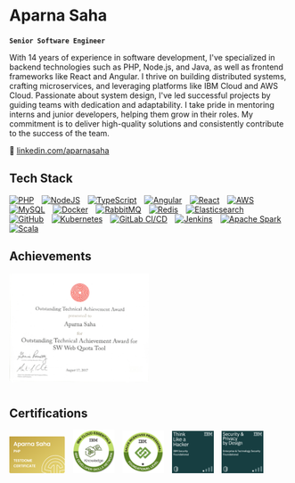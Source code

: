 # Aparna Saha

**`Senior Software Engineer`**

With 14 years of experience in software development, I've specialized in backend technologies such as PHP, Node.js, and Java, as well as frontend frameworks like React and Angular. I thrive on building distributed systems, crafting microservices, and leveraging platforms like IBM Cloud and AWS Cloud. Passionate about system design, I've led successful projects by guiding teams with dedication and adaptability. I take pride in mentoring interns and junior developers, helping them grow in their roles. My commitment is to deliver high-quality solutions and consistently contribute to the success of the team.

🔗 [linkedin.com/aparnasaha](https://www.linkedin.com/in/aparnasaha/) 

## Tech Stack

<p align="left">
  <a href="https://www.php.net/" target="_blank" rel="noreferrer"><img alt="PHP" width="30px" style="padding-right:10px;" src="https://cdn.jsdelivr.net/gh/devicons/devicon/icons/php/php-original.svg" /></a>
  <a href="https://nodejs.org/" target="_blank" rel="noreferrer"><img alt="NodeJS" width="30px" style="padding-right:10px;" src="https://cdn.jsdelivr.net/gh/devicons/devicon/icons/nodejs/nodejs-original.svg" /></a>
  <a href="https://www.typescriptlang.org/" target="_blank" rel="noreferrer"><img alt="TypeScript" width="30px" style="padding-right:10px;" src="https://cdn.jsdelivr.net/gh/devicons/devicon/icons/typescript/typescript-plain.svg" /></a>
  <a href="https://angular.io/" target="_blank" rel="noreferrer"><img alt="Angular" width="30px" style="padding-right:10px;" src="https://cdn.jsdelivr.net/gh/devicons/devicon/icons/angularjs/angularjs-plain.svg" /></a>
  <a href="https://reactjs.org/" target="_blank" rel="noreferrer"><img alt="React" width="30px" style="padding-right:10px;" src="https://cdn.jsdelivr.net/gh/devicons/devicon/icons/react/react-original.svg" /></a>
  <a href="https://aws.amazon.com/" target="_blank" rel="noreferrer"><img alt="AWS" width="30px" style="padding-right:10px;" src="https://cdn.jsdelivr.net/gh/devicons/devicon/icons/amazonwebservices/amazonwebservices-original-wordmark.svg" /></a>
  <a href="https://www.mysql.com/" target="_blank" rel="noreferrer"><img alt="MySQL" width="30px" style="padding-right:10px;" src="https://cdn.jsdelivr.net/gh/devicons/devicon/icons/mysql/mysql-original.svg" /></a>
  <a href="https://www.docker.com/" target="_blank" rel="noreferrer"><img alt="Docker" width="30px" style="padding-right:10px;" src="https://cdn.jsdelivr.net/gh/devicons/devicon/icons/docker/docker-original.svg" /></a>
  <a href="https://www.rabbitmq.com/" target="_blank" rel="noreferrer"><img alt="RabbitMQ" width="30px" style="padding-right:10px;" src="https://cdn.jsdelivr.net/gh/devicons/devicon/icons/rabbitmq/rabbitmq-original.svg" /></a>
  <a href="https://redis.io/" target="_blank" rel="noreferrer"><img alt="Redis" width="30px" style="padding-right:10px;" src="https://cdn.jsdelivr.net/gh/devicons/devicon/icons/redis/redis-original.svg" /></a>
  <a href="https://www.elastic.co/" target="_blank" rel="noreferrer"><img alt="Elasticsearch" width="30px" style="padding-right:10px;" src="https://cdn.jsdelivr.net/gh/devicons/devicon/icons/elasticsearch/elasticsearch-original.svg" /></a>
  <a href="https://github.com/" target="_blank" rel="noreferrer"><img alt="GitHub" width="30px" style="padding-right:10px;" src="https://cdn.jsdelivr.net/gh/devicons/devicon/icons/github/github-original.svg" /></a>
  <a href="https://kubernetes.io/" target="_blank" rel="noreferrer"><img alt="Kubernetes" width="30px" style="padding-right:10px;" src="https://cdn.jsdelivr.net/gh/devicons/devicon/icons/kubernetes/kubernetes-plain.svg" /></a>
  <a href="https://about.gitlab.com/stages-devops-lifecycle/continuous-integration/" target="_blank" rel="noreferrer"><img alt="GitLab CI/CD" width="30px" style="padding-right:10px;" src="https://cdn.jsdelivr.net/gh/devicons/devicon/icons/gitlab/gitlab-original.svg" /></a>
  <a href="https://www.jenkins.io/" target="_blank" rel="noreferrer"><img alt="Jenkins" width="30px" style="padding-right:10px;" src="https://cdn.jsdelivr.net/gh/devicons/devicon/icons/jenkins/jenkins-original.svg" /></a>
  <a href="https://spark.apache.org/" target="_blank" rel="noreferrer"><img alt="Apache Spark" width="30px" style="padding-right:10px;" src="https://cdn.jsdelivr.net/gh/devicons/devicon/icons/apache/apache-original.svg" /></a>
  <a href="https://www.scala-lang.org/" target="_blank" rel="noreferrer"><img alt="Scala" width="30px" style="padding-right:10px;" src="https://cdn.jsdelivr.net/gh/devicons/devicon/icons/scala/scala-original.svg" /></a>
</p>

## Achievements

<p align="left">
  <img width="250" style="padding:0 10px 10px 0;" src="image.png" />
</p>

## Certifications

<p align="left">
  <a href="https://www.testdome.com/certificates/1f49f88895fb496fbfd3856e6f9bd9b1"><img width="100" style="padding:0 10px 10px 0;" src="image (7).png" /></a>
  <a href="https://www.credly.com/badges/a0570710-065d-4978-bf40-c8dbe6e65c3f"><img width="75" style="padding:0 10px 10px 0;" src="image (3).png" /></a>
  <a href="https://www.credly.com/badges/23aea0ab-3c77-46ac-8d49-f6cdf6c8fb75"><img width="75" style="padding:0 10px 10px 0;" src="image (5).png" /></a>
  <a href="https://www.credly.com/badges/e9d4e073-92be-4449-a2e2-7c15849d773c"><img width="75" style="padding:0 10px 10px 0;" src="image (1).png" /></a>
  <a href="https://www.credly.com/badges/fc8245c9-6487-44a4-a194-696da1307b29"><img width="75" style="padding:0 10px 10px 0;" src="image (2).png" /></a>
  <a href="https://www.credly.com/badges/fee22b7d-0cad-4ee1-b5dc-0c435132f896/linked_in_profile"<img width="75" style="padding:0 10px 10px 0;" src="image (6).png" /></a>
</p>
